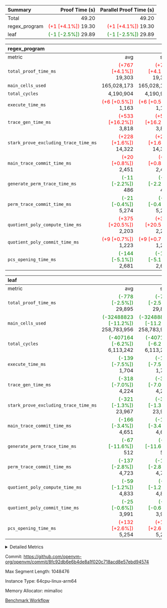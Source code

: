 | Summary | Proof Time (s) | Parallel Proof Time (s) |
|:---|---:|---:|
| Total |  49.20 |  49.20 |
| regex_program | <span style='color: red'>(+1 [+4.1%])</span> 19.30 | <span style='color: red'>(+1 [+4.1%])</span> 19.30 |
| leaf | <span style='color: green'>(-1 [-2.5%])</span> 29.89 | <span style='color: green'>(-1 [-2.5%])</span> 29.89 |


| regex_program |||||
|:---|---:|---:|---:|---:|
|metric|avg|sum|max|min|
| `total_proof_time_ms ` | <span style='color: red'>(+767 [+4.1%])</span> 19,303 | <span style='color: red'>(+767 [+4.1%])</span> 19,303 | <span style='color: red'>(+767 [+4.1%])</span> 19,303 | <span style='color: red'>(+767 [+4.1%])</span> 19,303 |
| `main_cells_used     ` |  165,028,173 |  165,028,173 |  165,028,173 |  165,028,173 |
| `total_cycles        ` |  4,190,904 |  4,190,904 |  4,190,904 |  4,190,904 |
| `execute_time_ms     ` | <span style='color: red'>(+6 [+0.5%])</span> 1,163 | <span style='color: red'>(+6 [+0.5%])</span> 1,163 | <span style='color: red'>(+6 [+0.5%])</span> 1,163 | <span style='color: red'>(+6 [+0.5%])</span> 1,163 |
| `trace_gen_time_ms   ` | <span style='color: red'>(+533 [+16.2%])</span> 3,818 | <span style='color: red'>(+533 [+16.2%])</span> 3,818 | <span style='color: red'>(+533 [+16.2%])</span> 3,818 | <span style='color: red'>(+533 [+16.2%])</span> 3,818 |
| `stark_prove_excluding_trace_time_ms` | <span style='color: red'>(+228 [+1.6%])</span> 14,322 | <span style='color: red'>(+228 [+1.6%])</span> 14,322 | <span style='color: red'>(+228 [+1.6%])</span> 14,322 | <span style='color: red'>(+228 [+1.6%])</span> 14,322 |
| `main_trace_commit_time_ms` | <span style='color: red'>(+20 [+0.8%])</span> 2,451 | <span style='color: red'>(+20 [+0.8%])</span> 2,451 | <span style='color: red'>(+20 [+0.8%])</span> 2,451 | <span style='color: red'>(+20 [+0.8%])</span> 2,451 |
| `generate_perm_trace_time_ms` | <span style='color: green'>(-11 [-2.2%])</span> 486 | <span style='color: green'>(-11 [-2.2%])</span> 486 | <span style='color: green'>(-11 [-2.2%])</span> 486 | <span style='color: green'>(-11 [-2.2%])</span> 486 |
| `perm_trace_commit_time_ms` | <span style='color: green'>(-21 [-0.4%])</span> 5,274 | <span style='color: green'>(-21 [-0.4%])</span> 5,274 | <span style='color: green'>(-21 [-0.4%])</span> 5,274 | <span style='color: green'>(-21 [-0.4%])</span> 5,274 |
| `quotient_poly_compute_time_ms` | <span style='color: red'>(+375 [+20.5%])</span> 2,203 | <span style='color: red'>(+375 [+20.5%])</span> 2,203 | <span style='color: red'>(+375 [+20.5%])</span> 2,203 | <span style='color: red'>(+375 [+20.5%])</span> 2,203 |
| `quotient_poly_commit_time_ms` | <span style='color: red'>(+9 [+0.7%])</span> 1,223 | <span style='color: red'>(+9 [+0.7%])</span> 1,223 | <span style='color: red'>(+9 [+0.7%])</span> 1,223 | <span style='color: red'>(+9 [+0.7%])</span> 1,223 |
| `pcs_opening_time_ms ` | <span style='color: green'>(-144 [-5.1%])</span> 2,681 | <span style='color: green'>(-144 [-5.1%])</span> 2,681 | <span style='color: green'>(-144 [-5.1%])</span> 2,681 | <span style='color: green'>(-144 [-5.1%])</span> 2,681 |

| leaf |||||
|:---|---:|---:|---:|---:|
|metric|avg|sum|max|min|
| `total_proof_time_ms ` | <span style='color: green'>(-778 [-2.5%])</span> 29,895 | <span style='color: green'>(-778 [-2.5%])</span> 29,895 | <span style='color: green'>(-778 [-2.5%])</span> 29,895 | <span style='color: green'>(-778 [-2.5%])</span> 29,895 |
| `main_cells_used     ` | <span style='color: green'>(-32488823 [-11.2%])</span> 258,783,956 | <span style='color: green'>(-32488823 [-11.2%])</span> 258,783,956 | <span style='color: green'>(-32488823 [-11.2%])</span> 258,783,956 | <span style='color: green'>(-32488823 [-11.2%])</span> 258,783,956 |
| `total_cycles        ` | <span style='color: green'>(-407164 [-6.2%])</span> 6,113,242 | <span style='color: green'>(-407164 [-6.2%])</span> 6,113,242 | <span style='color: green'>(-407164 [-6.2%])</span> 6,113,242 | <span style='color: green'>(-407164 [-6.2%])</span> 6,113,242 |
| `execute_time_ms     ` | <span style='color: green'>(-139 [-7.5%])</span> 1,704 | <span style='color: green'>(-139 [-7.5%])</span> 1,704 | <span style='color: green'>(-139 [-7.5%])</span> 1,704 | <span style='color: green'>(-139 [-7.5%])</span> 1,704 |
| `trace_gen_time_ms   ` | <span style='color: green'>(-318 [-7.0%])</span> 4,224 | <span style='color: green'>(-318 [-7.0%])</span> 4,224 | <span style='color: green'>(-318 [-7.0%])</span> 4,224 | <span style='color: green'>(-318 [-7.0%])</span> 4,224 |
| `stark_prove_excluding_trace_time_ms` | <span style='color: green'>(-321 [-1.3%])</span> 23,967 | <span style='color: green'>(-321 [-1.3%])</span> 23,967 | <span style='color: green'>(-321 [-1.3%])</span> 23,967 | <span style='color: green'>(-321 [-1.3%])</span> 23,967 |
| `main_trace_commit_time_ms` | <span style='color: green'>(-166 [-3.4%])</span> 4,651 | <span style='color: green'>(-166 [-3.4%])</span> 4,651 | <span style='color: green'>(-166 [-3.4%])</span> 4,651 | <span style='color: green'>(-166 [-3.4%])</span> 4,651 |
| `generate_perm_trace_time_ms` | <span style='color: green'>(-67 [-11.6%])</span> 512 | <span style='color: green'>(-67 [-11.6%])</span> 512 | <span style='color: green'>(-67 [-11.6%])</span> 512 | <span style='color: green'>(-67 [-11.6%])</span> 512 |
| `perm_trace_commit_time_ms` | <span style='color: green'>(-137 [-2.8%])</span> 4,723 | <span style='color: green'>(-137 [-2.8%])</span> 4,723 | <span style='color: green'>(-137 [-2.8%])</span> 4,723 | <span style='color: green'>(-137 [-2.8%])</span> 4,723 |
| `quotient_poly_compute_time_ms` | <span style='color: green'>(-59 [-1.2%])</span> 4,833 | <span style='color: green'>(-59 [-1.2%])</span> 4,833 | <span style='color: green'>(-59 [-1.2%])</span> 4,833 | <span style='color: green'>(-59 [-1.2%])</span> 4,833 |
| `quotient_poly_commit_time_ms` | <span style='color: green'>(-25 [-0.6%])</span> 3,991 | <span style='color: green'>(-25 [-0.6%])</span> 3,991 | <span style='color: green'>(-25 [-0.6%])</span> 3,991 | <span style='color: green'>(-25 [-0.6%])</span> 3,991 |
| `pcs_opening_time_ms ` | <span style='color: red'>(+132 [+2.6%])</span> 5,254 | <span style='color: red'>(+132 [+2.6%])</span> 5,254 | <span style='color: red'>(+132 [+2.6%])</span> 5,254 | <span style='color: red'>(+132 [+2.6%])</span> 5,254 |



<details>
<summary>Detailed Metrics</summary>

| group | num_segments | keygen_time_ms | commit_exe_time_ms |
| --- | --- | --- | --- |
| regex_program | 1 | 719 | 41 | 

| group | air_name | quotient_deg | interactions | constraints |
| --- | --- | --- | --- | --- |
| leaf | AccessAdapterAir<2> | 4 | 5 | 12 | 
| leaf | AccessAdapterAir<4> | 4 | 5 | 12 | 
| leaf | AccessAdapterAir<8> | 4 | 5 | 12 | 
| leaf | FriReducedOpeningAir | 4 | 35 | 59 | 
| leaf | NativePoseidon2Air<BabyBearParameters>, 1> | 4 | 31 | 302 | 
| leaf | PhantomAir | 4 | 3 | 4 | 
| leaf | ProgramAir | 1 | 1 | 4 | 
| leaf | VariableRangeCheckerAir | 1 | 1 | 4 | 
| leaf | VmAirWrapper<BranchNativeAdapterAir, BranchEqualCoreAir<1> | 2 | 11 | 23 | 
| leaf | VmAirWrapper<JalNativeAdapterAir, JalCoreAir> | 4 | 7 | 6 | 
| leaf | VmAirWrapper<NativeAdapterAir<2, 0>, PublicValuesCoreAir> | 4 | 11 | 23 | 
| leaf | VmAirWrapper<NativeAdapterAir<2, 1>, FieldArithmeticCoreAir> | 4 | 15 | 23 | 
| leaf | VmAirWrapper<NativeLoadStoreAdapterAir<1>, NativeLoadStoreCoreAir<1> | 4 | 15 | 24 | 
| leaf | VmAirWrapper<NativeVectorizedAdapterAir<4>, FieldExtensionCoreAir> | 4 | 15 | 23 | 
| leaf | VmConnectorAir | 4 | 3 | 8 | 
| leaf | VolatileBoundaryAir | 4 | 4 | 16 | 
| regex_program | AccessAdapterAir<16> | 2 | 5 | 14 | 
| regex_program | AccessAdapterAir<2> | 2 | 5 | 14 | 
| regex_program | AccessAdapterAir<32> | 2 | 5 | 14 | 
| regex_program | AccessAdapterAir<4> | 2 | 5 | 14 | 
| regex_program | AccessAdapterAir<64> | 2 | 5 | 14 | 
| regex_program | AccessAdapterAir<8> | 2 | 5 | 14 | 
| regex_program | BitwiseOperationLookupAir<8> | 2 | 2 | 4 | 
| regex_program | KeccakVmAir | 2 | 321 | 4,571 | 
| regex_program | MemoryMerkleAir<8> | 2 | 4 | 40 | 
| regex_program | PersistentBoundaryAir<8> | 2 | 3 | 6 | 
| regex_program | PhantomAir | 2 | 3 | 5 | 
| regex_program | Poseidon2PeripheryAir<BabyBearParameters>, 1> | 2 | 1 | 286 | 
| regex_program | ProgramAir | 1 | 1 | 4 | 
| regex_program | RangeTupleCheckerAir<2> | 1 | 1 | 4 | 
| regex_program | VariableRangeCheckerAir | 1 | 1 | 4 | 
| regex_program | VmAirWrapper<Rv32BaseAluAdapterAir, BaseAluCoreAir<4, 8> | 2 | 19 | 43 | 
| regex_program | VmAirWrapper<Rv32BaseAluAdapterAir, LessThanCoreAir<4, 8> | 2 | 17 | 39 | 
| regex_program | VmAirWrapper<Rv32BaseAluAdapterAir, ShiftCoreAir<4, 8> | 2 | 23 | 90 | 
| regex_program | VmAirWrapper<Rv32BranchAdapterAir, BranchEqualCoreAir<4> | 2 | 11 | 25 | 
| regex_program | VmAirWrapper<Rv32BranchAdapterAir, BranchLessThanCoreAir<4, 8> | 2 | 13 | 41 | 
| regex_program | VmAirWrapper<Rv32CondRdWriteAdapterAir, Rv32JalLuiCoreAir> | 2 | 10 | 22 | 
| regex_program | VmAirWrapper<Rv32HintStoreAdapterAir, Rv32HintStoreCoreAir> | 2 | 15 | 17 | 
| regex_program | VmAirWrapper<Rv32JalrAdapterAir, Rv32JalrCoreAir> | 2 | 16 | 20 | 
| regex_program | VmAirWrapper<Rv32LoadStoreAdapterAir, LoadSignExtendCoreAir<4, 8> | 2 | 18 | 33 | 
| regex_program | VmAirWrapper<Rv32LoadStoreAdapterAir, LoadStoreCoreAir<4> | 2 | 17 | 38 | 
| regex_program | VmAirWrapper<Rv32MultAdapterAir, DivRemCoreAir<4, 8> | 2 | 25 | 88 | 
| regex_program | VmAirWrapper<Rv32MultAdapterAir, MulHCoreAir<4, 8> | 2 | 24 | 38 | 
| regex_program | VmAirWrapper<Rv32MultAdapterAir, MultiplicationCoreAir<4, 8> | 2 | 19 | 26 | 
| regex_program | VmAirWrapper<Rv32RdWriteAdapterAir, Rv32AuipcCoreAir> | 2 | 11 | 15 | 
| regex_program | VmConnectorAir | 2 | 3 | 9 | 

| group | air_name | idx | rows | prep_cols | perm_cols | main_cols | cells |
| --- | --- | --- | --- | --- | --- | --- | --- |
| leaf | AccessAdapterAir<2> | 0 | 2,097,152 |  | 16 | 11 | 56,623,104 | 
| leaf | AccessAdapterAir<4> | 0 | 1,048,576 |  | 16 | 13 | 30,408,704 | 
| leaf | AccessAdapterAir<8> | 0 | 131,072 |  | 16 | 17 | 4,325,376 | 
| leaf | FriReducedOpeningAir | 0 | 1,048,576 |  | 76 | 64 | 146,800,640 | 
| leaf | NativePoseidon2Air<BabyBearParameters>, 1> | 0 | 65,536 |  | 36 | 348 | 25,165,824 | 
| leaf | PhantomAir | 0 | 32,768 |  | 8 | 6 | 458,752 | 
| leaf | ProgramAir | 0 | 524,288 |  | 8 | 10 | 9,437,184 | 
| leaf | VariableRangeCheckerAir | 0 | 262,144 | 2 | 8 | 1 | 2,359,296 | 
| leaf | VmAirWrapper<BranchNativeAdapterAir, BranchEqualCoreAir<1> | 0 | 2,097,152 |  | 28 | 23 | 106,954,752 | 
| leaf | VmAirWrapper<JalNativeAdapterAir, JalCoreAir> | 0 | 131,072 |  | 12 | 10 | 2,883,584 | 
| leaf | VmAirWrapper<NativeAdapterAir<2, 0>, PublicValuesCoreAir> | 0 | 64 |  | 16 | 23 | 2,496 | 
| leaf | VmAirWrapper<NativeAdapterAir<2, 1>, FieldArithmeticCoreAir> | 0 | 4,194,304 |  | 20 | 30 | 209,715,200 | 
| leaf | VmAirWrapper<NativeLoadStoreAdapterAir<1>, NativeLoadStoreCoreAir<1> | 0 | 2,097,152 |  | 20 | 31 | 106,954,752 | 
| leaf | VmAirWrapper<NativeVectorizedAdapterAir<4>, FieldExtensionCoreAir> | 0 | 131,072 |  | 20 | 40 | 7,864,320 | 
| leaf | VmConnectorAir | 0 | 2 | 1 | 8 | 4 | 24 | 
| leaf | VolatileBoundaryAir | 0 | 1,048,576 |  | 8 | 11 | 19,922,944 | 

| group | air_name | segment | rows | prep_cols | perm_cols | main_cols | cells |
| --- | --- | --- | --- | --- | --- | --- | --- |
| regex_program | AccessAdapterAir<2> | 0 | 64 |  | 24 | 11 | 2,240 | 
| regex_program | AccessAdapterAir<4> | 0 | 32 |  | 24 | 13 | 1,184 | 
| regex_program | AccessAdapterAir<8> | 0 | 131,072 |  | 24 | 17 | 5,373,952 | 
| regex_program | BitwiseOperationLookupAir<8> | 0 | 65,536 | 3 | 8 | 2 | 655,360 | 
| regex_program | KeccakVmAir | 0 | 32 |  | 1,288 | 3,164 | 142,464 | 
| regex_program | MemoryMerkleAir<8> | 0 | 131,072 |  | 20 | 32 | 6,815,744 | 
| regex_program | PersistentBoundaryAir<8> | 0 | 131,072 |  | 12 | 20 | 4,194,304 | 
| regex_program | PhantomAir | 0 | 512 |  | 12 | 6 | 9,216 | 
| regex_program | Poseidon2PeripheryAir<BabyBearParameters>, 1> | 0 | 16,384 |  | 8 | 300 | 5,046,272 | 
| regex_program | ProgramAir | 0 | 131,072 |  | 8 | 10 | 2,359,296 | 
| regex_program | RangeTupleCheckerAir<2> | 0 | 524,288 | 2 | 8 | 1 | 4,718,592 | 
| regex_program | VariableRangeCheckerAir | 0 | 262,144 | 2 | 8 | 1 | 2,359,296 | 
| regex_program | VmAirWrapper<Rv32BaseAluAdapterAir, BaseAluCoreAir<4, 8> | 0 | 2,097,152 |  | 80 | 36 | 243,269,632 | 
| regex_program | VmAirWrapper<Rv32BaseAluAdapterAir, LessThanCoreAir<4, 8> | 0 | 65,536 |  | 40 | 37 | 5,046,272 | 
| regex_program | VmAirWrapper<Rv32BaseAluAdapterAir, ShiftCoreAir<4, 8> | 0 | 262,144 |  | 52 | 53 | 27,525,120 | 
| regex_program | VmAirWrapper<Rv32BranchAdapterAir, BranchEqualCoreAir<4> | 0 | 524,288 |  | 48 | 26 | 38,797,312 | 
| regex_program | VmAirWrapper<Rv32BranchAdapterAir, BranchLessThanCoreAir<4, 8> | 0 | 262,144 |  | 56 | 32 | 23,068,672 | 
| regex_program | VmAirWrapper<Rv32CondRdWriteAdapterAir, Rv32JalLuiCoreAir> | 0 | 131,072 |  | 44 | 18 | 8,126,464 | 
| regex_program | VmAirWrapper<Rv32HintStoreAdapterAir, Rv32HintStoreCoreAir> | 0 | 16,384 |  | 36 | 26 | 1,015,808 | 
| regex_program | VmAirWrapper<Rv32JalrAdapterAir, Rv32JalrCoreAir> | 0 | 131,072 |  | 36 | 28 | 8,388,608 | 
| regex_program | VmAirWrapper<Rv32LoadStoreAdapterAir, LoadSignExtendCoreAir<4, 8> | 0 | 1,024 |  | 76 | 35 | 113,664 | 
| regex_program | VmAirWrapper<Rv32LoadStoreAdapterAir, LoadStoreCoreAir<4> | 0 | 2,097,152 |  | 72 | 40 | 234,881,024 | 
| regex_program | VmAirWrapper<Rv32MultAdapterAir, DivRemCoreAir<4, 8> | 0 | 128 |  | 104 | 57 | 20,608 | 
| regex_program | VmAirWrapper<Rv32MultAdapterAir, MulHCoreAir<4, 8> | 0 | 256 |  | 100 | 39 | 35,584 | 
| regex_program | VmAirWrapper<Rv32MultAdapterAir, MultiplicationCoreAir<4, 8> | 0 | 65,536 |  | 80 | 31 | 7,274,496 | 
| regex_program | VmAirWrapper<Rv32RdWriteAdapterAir, Rv32AuipcCoreAir> | 0 | 65,536 |  | 28 | 21 | 3,211,264 | 
| regex_program | VmConnectorAir | 0 | 2 | 1 | 12 | 4 | 32 | 

| group | idx | trace_gen_time_ms | total_proof_time_ms | total_cycles | total_cells | stark_prove_excluding_trace_time_ms | quotient_poly_compute_time_ms | quotient_poly_commit_time_ms | perm_trace_commit_time_ms | pcs_opening_time_ms | main_trace_commit_time_ms | main_cells_used | generate_perm_trace_time_ms | execute_time_ms |
| --- | --- | --- | --- | --- | --- | --- | --- | --- | --- | --- | --- | --- | --- | --- |
| leaf | 0 | 4,224 | 29,895 | 6,113,242 | 729,876,952 | 23,967 | 4,833 | 3,991 | 4,723 | 5,254 | 4,651 | 258,783,956 | 512 | 1,704 | 

| group | segment | trace_gen_time_ms | total_proof_time_ms | total_cycles | total_cells | stark_prove_excluding_trace_time_ms | quotient_poly_compute_time_ms | quotient_poly_commit_time_ms | perm_trace_commit_time_ms | pcs_opening_time_ms | main_trace_commit_time_ms | main_cells_used | generate_perm_trace_time_ms | execute_time_ms |
| --- | --- | --- | --- | --- | --- | --- | --- | --- | --- | --- | --- | --- | --- | --- |
| regex_program | 0 | 3,818 | 19,303 | 4,190,904 | 632,452,480 | 14,322 | 2,203 | 1,223 | 5,274 | 2,681 | 2,451 | 165,028,173 | 486 | 1,163 | 

</details>


Commit: https://github.com/openvm-org/openvm/commit/8fc92db6e6b4de8a1f020c718acd8e57ebd94574

Max Segment Length: 1048476

Instance Type: 64cpu-linux-arm64

Memory Allocator: mimalloc

[Benchmark Workflow](https://github.com/openvm-org/openvm/actions/runs/12706004017)
